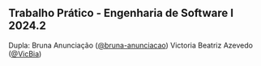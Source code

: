 ## Trabalho Prático - Engenharia de Software I 2024.2
Dupla:
Bruna Anunciação ([@bruna-anunciacao](https://github.com/bruna-anunciacao))
Victoria Beatriz Azevedo ([@VicBia](https://github.com/VicBia))